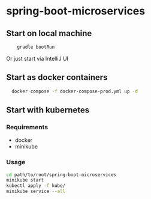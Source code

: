 # spring-boot-microservices
## Start on local machine
```bash
    gradle bootRun
```
Or just start via IntelliJ UI

## Start as docker containers
```bash
  docker compose -f docker-compose-prod.yml up -d
```

## Start with kubernetes
### Requirements
- docker
- minikube
### Usage
```bash
cd path/to/root/spring-boot-microservices
minikube start
kubectl apply -f kube/
minikube service --all

```